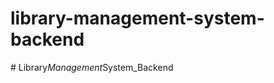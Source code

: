 # library-management-system-backend
#   L i b r a r y _ M a n a g e m e n t _ S y s t e m _ B a c k e n d  
 